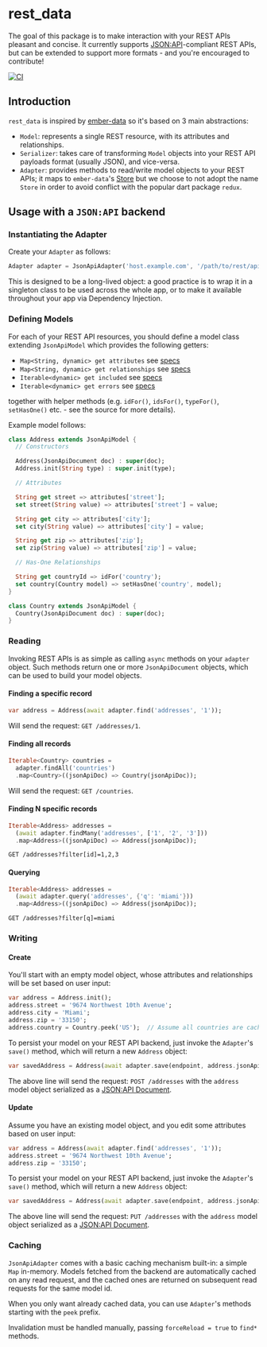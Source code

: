# rest_data

The goal of this package is to make interaction with your REST APIs pleasant and concise. It currently supports [JSON:API](https://jsonapi.org/)-compliant REST APIs, but can be extended to support more formats - and you're encouraged to contribute!

[![CI](https://github.com/algonauti/dart-rest-data/workflows/CI/badge.svg)](https://github.com/algonauti/dart-rest-data/actions)

## Introduction

`rest_data` is inspired by [ember-data](https://github.com/emberjs/data) so it's based on 3 main abstractions:

* `Model`: represents a single REST resource, with its attributes and relationships.
* `Serializer`: takes care of transforming `Model` objects into your REST API payloads format (usually JSON), and vice-versa.
* `Adapter`: provides methods to read/write model objects to your REST APIs; it maps to `ember-data`'s [Store](https://api.emberjs.com/ember-data/release/classes/Store) but we choose to not adopt the name `Store` in order to avoid conflict with the popular dart package `redux`.

## Usage with a `JSON:API` backend

### Instantiating the Adapter

Create your `Adapter` as follows:

```dart
Adapter adapter = JsonApiAdapter('host.example.com', '/path/to/rest/api');
```

This is designed to be a long-lived object: a good practice is to wrap it in a singleton class to be used across the whole app, or to make it available throughout your app via Dependency Injection.

### Defining Models

For each of your REST API resources, you should define a model class extending `JsonApiModel` which provides the following getters:


 * `Map<String, dynamic> get attributes` see [specs](https://jsonapi.org/format/#document-resource-object-attributes)
 * `Map<String, dynamic> get relationships` see [specs](https://jsonapi.org/format/#document-resource-object-relationships)
* `Iterable<dynamic> get included` see [specs](https://jsonapi.org/format/#document-compound-documents)
* `Iterable<dynamic> get errors` see [specs](https://jsonapi.org/format/#error-objects)

together with helper methods (e.g. `idFor()`, `idsFor()`, `typeFor()`, `setHasOne()` etc. - see the source for more details).

Example model follows:

```dart
class Address extends JsonApiModel {
  // Constructors

  Address(JsonApiDocument doc) : super(doc);
  Address.init(String type) : super.init(type);

  // Attributes

  String get street => attributes['street'];
  set street(String value) => attributes['street'] = value;

  String get city => attributes['city'];
  set city(String value) => attributes['city'] = value;

  String get zip => attributes['zip'];
  set zip(String value) => attributes['zip'] = value;

  // Has-One Relationships

  String get countryId => idFor('country');
  set country(Country model) => setHasOne('country', model);
}  

class Country extends JsonApiModel {
  Country(JsonApiDocument doc) : super(doc);
}
```

### Reading

Invoking REST APIs is as simple as calling `async` methods on your `adapter` object. Such methods return one or more `JsonApiDocument` objects, which can be used to build your model objects.

#### Finding a specific record

```dart
var address = Address(await adapter.find('addresses', '1'));
```

Will send the request: `GET /addresses/1`.

#### Finding all records

```dart
Iterable<Country> countries = 
  adapter.findAll('countries')
  .map<Country>((jsonApiDoc) => Country(jsonApiDoc));
```

Will send the request: `GET /countries`.

#### Finding N specific records

```dart
Iterable<Address> addresses = 
  (await adapter.findMany('addresses', ['1', '2', '3']))
  .map<Address>((jsonApiDoc) => Address(jsonApiDoc));
```

`GET /addresses?filter[id]=1,2,3`

#### Querying

```dart
Iterable<Address> addresses = 
  (await adapter.query('addresses', {'q': 'miami'}))
  .map<Address>((jsonApiDoc) => Address(jsonApiDoc));
```

`GET /addresses?filter[q]=miami`


### Writing

#### Create

You'll start with an empty model object, whose attributes and relationships will be set based on user input:

```dart
var address = Address.init();
address.street = '9674 Northwest 10th Avenue';
address.city = 'Miami';
address.zip = '33150';
address.country = Country.peek('US');  // Assume all countries are cached, see "Caching" section later
```

To persist your model on your REST API backend, just invoke the `Adapter`'s `save()` method, which will return a new `Address` object:

```dart
var savedAddress = Address(await adapter.save(endpoint, address.jsonApiDoc));
```

The above line will send the request: `POST /addresses` with the `address` model object serialized as a [JSON:API Document](https://jsonapi.org/format/#document-structure).

#### Update

Assume you have an existing model object, and you edit some attributes based on user input:

```dart
var address = Address(await adapter.find('addresses', '1'));
address.street = '9674 Northwest 10th Avenue';
address.zip = '33150';
```

To persist your model on your REST API backend, just invoke the `Adapter`'s `save()` method, which will return a new `Address` object:

```dart
var savedAddress = Address(await adapter.save(endpoint, address.jsonApiDoc));
```

The above line will send the request: `PUT /addresses` with the `address` model object serialized as a [JSON:API Document](https://jsonapi.org/format/#document-structure).


### Caching

`JsonApiAdapter` comes with a basic caching mechanism built-in: a simple `Map` in-memory. Models fetched from the backend are automatically cached on any read request, and the cached ones are returned on subsequent read requests for the same model id. 

When you only want already cached data, you can use `Adapter`'s methods starting with the `peek` prefix.

Invalidation must be handled manually, passing `forceReload = true` to `find*` methods.
